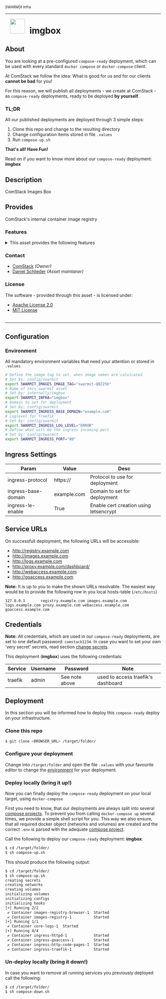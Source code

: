 <p style="padding-bottom: 0rem;"><small>SWARM|it Infra</small></p>
<hr style="margin: 0px; margin-bottom: .25rem; border-top: 1px solid var(--theme);"/>
<h1 style="font-weight:700;margin:.5rem"><img style="margin:.5rem" width="48" height="48" src="https://logos.pub.deployment.center/logo/custom/company-comstack/infra-imgbox?format=svg"/>&nbsp;imgbox</h1>

## About

You are looking at a pre-configured  `compose-ready` deployment, which can be used with every standard `docker compose` or `docker-compose` client.

At ComStack we follow the idea: What is good for us and for our clients **cannot be bad** for you!

For this reason, we will publish all deployments - we create at ComStack - as `compose-ready` deployments, ready to be deployed **by yourself**.

### TL;DR

All our published deployments are deployed through 3 simple steps:
1. Clone this repo and change to the resulting directory
2. Change configuration items stored in file `.values`
3. Run `compose-up.sh` 


**That's all! Have Fun!**


Read on if you want to know more about our `compose-ready` deployment: **imgbox**


## Description
ComStack Images Box
## Provides
ComStack's internal container image registry
### Features
<details><summary>
This asset provides the following features
</summary>

| | |
|:--:|--|
|<img width="36" height="36" alt="registry" src="https://logos.pub.deployment.center/logo/custom/swarmit-asset/service-registry?format=svg"/><p><small>registry</small></p>|**Image registry<br/><small>Your self-hosted registry, for your container images</small>**|
|<img width="36" height="36" alt="registry-browser" src="https://logos.pub.deployment.center/logo/custom/swarmit-asset/service-registry-browser?format=svg"/><p><small>docker-registry-browser</small></p>|**Registry browser<br/><small>Browser your container images with you web-browser</small>**|
|<img width="36" height="36" alt="logs" src="https://logos.pub.deployment.center/logo/custom/swarmit-asset/service-dozzle?format=svg"/><p><small>dozzle</small></p>|**Container log aggregator<br/><small>Routing for all container logs</small>**|
|<img width="36" height="36" alt="http-code-pages" src="https://logos.pub.deployment.center/logo/custom/swarmit-asset/service-http-code-pages?format=svg"/><p><small>HTTP Status code pages</small></p>|**HTTP Error pages<br/><small>Throw HTTP errors with style</small>**|
|<img width="36" height="36" alt="traefik" src="https://logos.pub.deployment.center/logo/custom/swarmit-asset/service-traefik?format=svg"/><p><small>Traefik Proxy</small></p>|**Application proxy<br/><small>Modern open source reverse proxy and ingress controller that makes deploying services and APIs easy</small>**|
|<img width="36" height="36" alt="httpd" src="https://logos.pub.deployment.center/logo/custom/swarmit-asset/service-httpd?format=svg"/><p><small>Apache HTTP Server</small></p>|**Log analyzer GUI<br/><small>Analyze you ingress access.log from you web-browser</small>**|


</details>


### Contact
* [ComStack](https://www.comstack.de) *(Owner)*
* [Daniel Schlieder](mailto:daniel.schlieder@computerstack.de) *(Asset maintaner)*


### License
The software - provided through this asset -  is licensed under:

- [Apache License 2.0](https://choosealicense.com/licenses/apache-2.0)
- [MIT License](None)
<hr style="margin: 2rem 0rem; border-top: 1px solid var(--theme);"/>


## Configuration


### Environment

All mandatory environment variables that need your attention or stored in `.values`

```bash
# Define the image tag to set, when image names are calulcated
# Set by: config/swarmit
export SWARMIT_IMAGES_IMAGE_TAG="swarmit-Q0225b"
# Name of this swarmit asset
# Set by: internally/imgbox
export SWARMIT_INFRA="imgbox"
# Domain to set for deployment
# Set by: config/swarmit
export SWARMIT_INGRESS_BASE_DOMAIN="example.com"
# Loglevel for Traefik
# Set by: config/swarmit
export SWARMIT_INGRESS_LOG_LEVEL="ERROR"
# Define what will be the ingress incoming port
# Set by: config/swarmit
export SWARMIT_INGRESS_PORT="80"

```

## Ingress Settings

|Param|Value|Desc|
|--|--|--|
|ingress-protocol|https://|Protocol to use for deployment|
|ingress-base-domain|example.com|Domain to set for deployment|
|ingress-le-enable|True|Enable cert creation using letsencrypt|

## Service URLs

On successfull deployment, the following URLs will be accessible:
- http://registry.example.com
- http://images.example.com
- http://logs.example.com
- http://proxy.example.com/dashboard/
- http://webaccess.example.com
- http://goaccess.example.com

**Note:** It is up to you to make the shown URLs resolvable. The easiest way would be to provide the following row in you local hosts-table (`/etc/hosts`)

```
127.0.0.1		registry.example.com images.example.com logs.example.com proxy.example.com webaccess.example.com goaccess.example.com 
```

## Credentials

**Note:** All credentials, which are used in our `compose-ready` deployments, are set to one default password: `comstack1234`. In case you want to set your own 'very secret' secrets, read section [change secrets](#change-secrets).

This deployment (**imgbox**) uses the following credentials:

|Service|Username|Password|Note|
|--|--|--|--|
|traefik|admin|See note above|used to access traefik's dashboard|<hr style="margin: 2rem 0rem; border-top: 1px solid var(--theme);"/>

## Deployment

In this section you will be informed how to deploy this `compose-ready` deploy on your infrastructure.


### Clone this repo

```bash
$ git clone <BROWSER_URL> /target/folder/
```

### Configure your deployment

Change into `/target/folder` and open the file `.values` with your favourite editor to change the [environment](#environment) for your deployment.




### Deploy locally (bring it up!)

Now you can finally deploy the `compose-ready` deployment on your local target, using `docker-compose`

First you need to know, that our deployments are always split into several [compose projects](https://docs.docker.com/compose/how-tos/project-name/). To prevent you from calling `docker-compose up` several times, we provide a simple shell script for you.
This way we also ensure, that all required docker object (networks and volumes) are created and the correct `.env` is parsed with the adequate [compose project](https://docs.docker.com/compose/how-tos/project-name/).

Call the following to deploy our `compose-ready` deployment: **imgbox**:

```bash
$ cd /target/folder/
$ sh compose-up.sh
```

This should produce the following output:

```bash
$ cd /target/folder/
$ sh compose-up.sh 
creating secrets
creating networks
creating volumes
initializing volumes
initializing configs
initializing hooks
[+] Running 2/2
 ✔ Container images-registry-browser-1  Started                                   0.3s 
 ✔ Container images-registry-1          Started                                   0.3s 
[+] Running 1/1
 ✔ Container core-logs-1  Started                                                 0.3s 
[+] Running 4/4
 ✔ Container ingress-httpd-1            Started                                   0.4s 
 ✔ Container ingress-goaccess-1         Started                                   0.4s 
 ✔ Container ingress-http-code-pages-1  Started                                   0.4s 
 ✔ Container ingress-traefik-1          Started                                   0.5s 
 ```

### Un-deploy locally (bring it down!)

In case you want to remove all running services you previously deployed call the following:

```bash
$ cd /target/folder/
$ sh compose-down.sh
```
